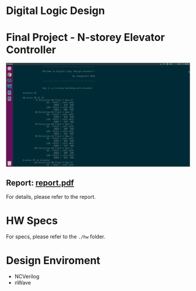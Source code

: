# Digital Logic Design

# Final Project - N-storey Elevator Controller

![](demo.png)

## Report: [report.pdf](./final_104021219_v1/final_104021219_report.pdf)

For details, please refer to the report.

# HW Specs

For specs, please refer to the `./hw` folder.

# Design Enviroment
- NCVerilog
- nWave
